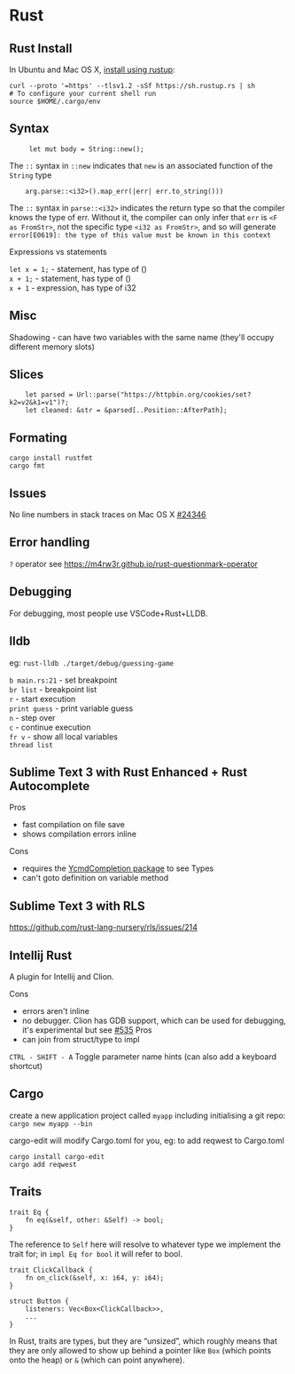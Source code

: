 # Rust

## Rust Install

In Ubuntu and Mac OS X, [install using rustup](https://www.rust-lang.org/tools/install): 
```
curl --proto '=https' --tlsv1.2 -sSf https://sh.rustup.rs | sh
# To configure your current shell run
source $HOME/.cargo/env
```

## Syntax

```
	 let mut body = String::new();
```
The `::` syntax in `::new` indicates that `new` is an associated function of the `String` type


```
	arg.parse::<i32>().map_err(|err| err.to_string()))
```

The `::` syntax in `parse::<i32>` indicates the return type so that the compiler knows the type of err. Without it, the compiler can only infer that `err` is `<F as FromStr>`, not the specific type `<i32 as FromStr>`, and so will generate `error[E0619]: the type of this value must be known in this context`


Expressions vs statements

`let x = 1;` - statement, has type of ()  
`x + 1;` - statement, has type of ()  
`x + 1` - expression, has type of i32

## Misc

Shadowing - can have two variables with the same name (they'll occupy different memory slots)

## Slices

```
	let parsed = Url::parse("https://httpbin.org/cookies/set?k2=v2&k1=v1")?;
    let cleaned: &str = &parsed[..Position::AfterPath];
```

## Formating

```
cargo install rustfmt
cargo fmt
```

## Issues

No line numbers in stack traces on Mac OS X [#24346](https://github.com/rust-lang/rust/issues/24346)

## Error handling

`?` operator see https://m4rw3r.github.io/rust-questionmark-operator

## Debugging

For debugging, most people use VSCode+Rust+LLDB.

## lldb

eg: `rust-lldb ./target/debug/guessing-game`

`b main.rs:21` - set breakpoint  
`br list` - breakpoint list  
`r` - start execution  
`print guess` - print variable guess  
`n` - step over  
`c` - continue execution  
`fr v` - show all local variables  
`thread list` 

## Sublime Text 3 with Rust Enhanced + Rust Autocomplete

Pros 
* fast compilation on file save
* shows compilation errors inline

Cons
* requires the [YcmdCompletion package](https://packagecontrol.io/packages/YcmdCompletion) to see Types
* can't goto definition on variable method 


## Sublime Text 3 with RLS

https://github.com/rust-lang-nursery/rls/issues/214

## Intellij Rust

A plugin for Intellij and Clion.

Cons
* errors aren't inline
* no debugger. Clion has GDB support, which can be used for debugging, it's experimental but see [#535](https://github.com/intellij-rust/intellij-rust/issues/535#issuecomment-320866757)
Pros
* can join from struct/type to impl

`CTRL - SHIFT - A` Toggle parameter name hints (can also add a keyboard shortcut)


## Cargo

create a new application project called `myapp` including initialising a git repo: `cargo new myapp --bin`

cargo-edit will modify Cargo.toml for you, eg: to add reqwest to Cargo.toml
```
cargo install cargo-edit
cargo add reqwest
```

## Traits

```
trait Eq {
    fn eq(&self, other: &Self) -> bool;
}
```

The reference to `Self` here will resolve to whatever type we implement the trait for; in `impl Eq for bool` it will refer to bool.

```
trait ClickCallback {
    fn on_click(&self, x: i64, y: i64);
}

struct Button {
    listeners: Vec<Box<ClickCallback>>,
    ...
}
```

In Rust, traits are types, but they are “unsized”, which roughly means that they are only allowed to show up behind a pointer like `Box` (which points onto the heap) or `&` (which can point anywhere).


